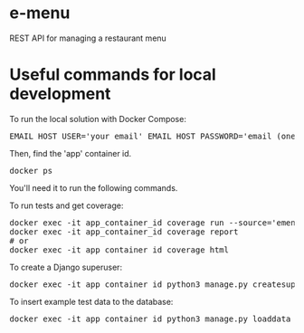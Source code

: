# e-menu
REST API for managing a restaurant menu

# Useful commands for local development

To run the local solution with Docker Compose:
<pre>EMAIL_HOST_USER='your email' EMAIL_HOST_PASSWORD='email (one-time) pass' EMAIL_HOST='smtp.gmail.com(for example)' POSTGRES_PASS='(anything here)' docker-compose up --build</pre>
Then, find the 'app' container id.
<pre>docker ps</pre>
You'll need it to run the following commands.

To run tests and get coverage:
<pre>docker exec -it app_container_id coverage run --source='emenu/' --omit='*/tests.py,*/wsgi.py,*/asgi.py,*/migrations/*' manage.py test
docker exec -it app_container_id coverage report
# or
docker exec -it app_container_id coverage html</pre>

To create a Django superuser:
<pre>docker exec -it app_container_id python3 manage.py createsuperuser </pre>

To insert example test data to the database:
<pre>docker exec -it app_container_id python3 manage.py loaddata testing.json</pre>


